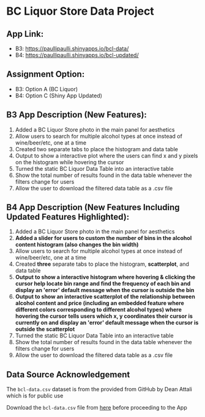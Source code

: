 # BC Liquor Store Data Project

## **App Link**:

- B3: https://paullipaulli.shinyapps.io/bcl-data/
- B4: https://paullipaulli.shinyapps.io/bcl-updated/

## **Assignment Option**:

- B3: Option A (BC Liquor)
- B4: Option C (Shiny App Updated)

## **B3 App Description (New Features)**:

1. Added a BC Liquor Store photo in the main panel for aesthetics
2. Allow users to search for multiple alcohol types at once instead of wine/beer/etc, one at a time
3. Created two separate tabs to place the histogram and data table
4. Output to show a interactive plot where the users can find x and y pixels on the histogram while hovering the cursor
5. Turned the static BC Liquor Data Table into an interactive table
6. Show the total number of results found in the data table whenever the filters change for users
7. Allow the user to download the filtered data table as a .csv file

## **B4 App Description (New Features Including Updated Features Highlighted)**:

1. Added a BC Liquor Store photo in the main panel for aesthetics
2. **Added a slider for users to custom the number of bins in the alcohol content histogram (also changes the bin width)**
3. Allow users to search for multiple alcohol types at once instead of wine/beer/etc, one at a time
4. Created **three** separate tabs to place the histogram, **scatterplot**, and data table
5. **Output to show a interactive histogram where hovering & clicking the cursor help locate bin range and find the frequency of each bin and display an 'error' default message when the cursor is outside the bin**
6. **Output to show an interactive scatterplot of the relationship between alcohol content and price (including an embedded feature where different colors corresponding to different alcohol types) where hovering the cursor tells users which x, y coordinates their cursor is currently on and display an 'error' default message when the cursor is outside the scatterplot**
7. Turned the static BC Liquor Data Table into an interactive table
8. Show the total number of results found in the data table whenever the filters change for users
9. Allow the user to download the filtered data table as a .csv file

## Data Source Acknowledgement

The `bcl-data.csv` dataset is from the provided from GitHub by Dean Attali which is for public use 

Download the `bcl-data.csv` file from [here](https://github.com/daattali/shiny-server/blob/master/bcl/data/bcl-data.csv) before proceeding to the App

